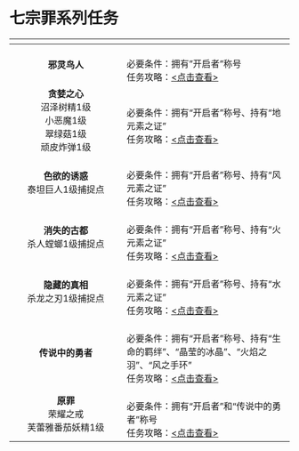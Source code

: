 # 七宗罪系列任务

<table data-header-hidden><thead><tr><th width="187" align="center"></th><th></th></tr></thead><tbody><tr><td align="center"><strong>邪灵鸟人</strong></td><td><br>必要条件：拥有”开启者”称号<br>任务攻略：<a href="zui-yi-xie-ling-niao-ren.md">&#x3C;点击查看></a><br></td></tr><tr><td align="center"><strong>贪婪之心</strong><br>沼泽树精1级<br>小恶魔1级<br>翠绿菇1级<br>顽皮炸弹1级</td><td><br>必要条件：拥有“开启者”称号、持有“地元素之证”<br>任务攻略：<a href="zui-er-tan-lan-zhi-xin.md">&#x3C;点击查看></a></td></tr><tr><td align="center"><strong>色欲的诱惑</strong><br>泰坦巨人1级捕捉点</td><td><br>必要条件：拥有“开启者”称号、持有“风元素之证”<br>任务攻略：<a href="zui-san-se-yu-de-you-huo.md">&#x3C;点击查看></a><br></td></tr><tr><td align="center"><strong>消失的古都</strong><br>杀人螳螂1级捕捉点</td><td><br>必要条件：拥有“开启者”称号、持有“火元素之证”<br>任务攻略：<a href="zui-si-xiao-shi-de-gu-dou.md">&#x3C;点击查看></a></td></tr><tr><td align="center"><strong>隐藏的真相</strong><br>杀龙之刃1级捕捉点</td><td><br>必要条件：拥有“开启者”称号、持有“水元素之证”<br>任务攻略：<a href="zui-wu-yin-cang-de-zhen-xiang.md">&#x3C;点击查看></a></td></tr><tr><td align="center"><strong>传说中的勇者</strong></td><td><br>必要条件：拥有“开启者”称号、持有“生命的羁绊”、“晶莹的冰晶”、“火焰之羽”、“风之手环”<br>任务攻略：<a href="zui-liu-chuan-shuo-zhong-de-yong-zhe.md">&#x3C;点击查看></a></td></tr><tr><td align="center"><strong>原罪</strong><br>荣耀之戒<br>芙蕾雅番茄妖精1级</td><td><br>必要条件：拥有“开启者”和“传说中的勇者”称号<br>任务攻略：<a href="zui-qi-yuan-zui.md">&#x3C;点击查看></a></td></tr></tbody></table>
